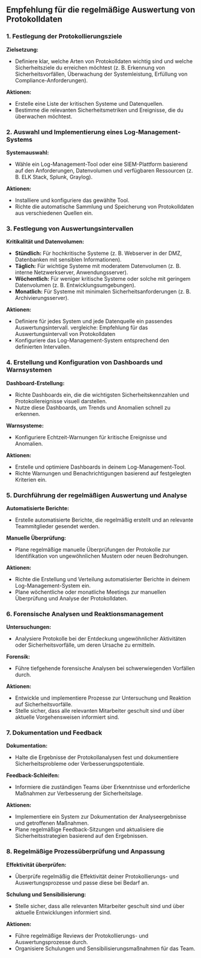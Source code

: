 
## **Empfehlung für die regelmäßige Auswertung von Protokolldaten**

### **1. Festlegung der Protokollierungsziele**

**Zielsetzung:**
- Definiere klar, welche Arten von Protokolldaten wichtig sind und welche Sicherheitsziele du erreichen möchtest (z. B. Erkennung von Sicherheitsvorfällen, Überwachung der Systemleistung, Erfüllung von Compliance-Anforderungen).

**Aktionen:**
- Erstelle eine Liste der kritischen Systeme und Datenquellen.
- Bestimme die relevanten Sicherheitsmetriken und Ereignisse, die du überwachen möchtest.

### **2. Auswahl und Implementierung eines Log-Management-Systems**

**Systemauswahl:**
- Wähle ein Log-Management-Tool oder eine SIEM-Plattform basierend auf den Anforderungen, Datenvolumen und verfügbaren Ressourcen (z. B. ELK Stack, Splunk, Graylog).

**Aktionen:**
- Installiere und konfiguriere das gewählte Tool.
- Richte die automatische Sammlung und Speicherung von Protokolldaten aus verschiedenen Quellen ein.

### **3. Festlegung von Auswertungsintervallen**

**Kritikalität und Datenvolumen:**
- **Stündlich:** Für hochkritische Systeme (z. B. Webserver in der DMZ, Datenbanken mit sensiblen Informationen).
- **Täglich:** Für wichtige Systeme mit moderatem Datenvolumen (z. B. interne Netzwerkserver, Anwendungsserver).
- **Wöchentlich:** Für weniger kritische Systeme oder solche mit geringem Datenvolumen (z. B. Entwicklungsumgebungen).
- **Monatlich:** Für Systeme mit minimalen Sicherheitsanforderungen (z. B. Archivierungsserver).

**Aktionen:**
- Definiere für jedes System und jede Datenquelle ein passendes Auswertungsintervall.
  vergleiche: Empfehlung für das Auswertungsintervall von Protokolldaten
- Konfiguriere das Log-Management-System entsprechend den definierten Intervallen.

### **4. Erstellung und Konfiguration von Dashboards und Warnsystemen**

**Dashboard-Erstellung:**
- Richte Dashboards ein, die die wichtigsten Sicherheitskennzahlen und Protokollereignisse visuell darstellen.
- Nutze diese Dashboards, um Trends und Anomalien schnell zu erkennen.

**Warnsysteme:**
- Konfiguriere Echtzeit-Warnungen für kritische Ereignisse und Anomalien.

**Aktionen:**
- Erstelle und optimiere Dashboards in deinem Log-Management-Tool.
- Richte Warnungen und Benachrichtigungen basierend auf festgelegten Kriterien ein.

### **5. Durchführung der regelmäßigen Auswertung und Analyse**

**Automatisierte Berichte:**
- Erstelle automatisierte Berichte, die regelmäßig erstellt und an relevante Teammitglieder gesendet werden.

**Manuelle Überprüfung:**
- Plane regelmäßige manuelle Überprüfungen der Protokolle zur Identifikation von ungewöhnlichen Mustern oder neuen Bedrohungen.

**Aktionen:**
- Richte die Erstellung und Verteilung automatisierter Berichte in deinem Log-Management-System ein.
- Plane wöchentliche oder monatliche Meetings zur manuellen Überprüfung und Analyse der Protokolldaten.

### **6. Forensische Analysen und Reaktionsmanagement**

**Untersuchungen:**
- Analysiere Protokolle bei der Entdeckung ungewöhnlicher Aktivitäten oder Sicherheitsvorfälle, um deren Ursache zu ermitteln.

**Forensik:**
- Führe tiefgehende forensische Analysen bei schwerwiegenden Vorfällen durch.

**Aktionen:**
- Entwickle und implementiere Prozesse zur Untersuchung und Reaktion auf Sicherheitsvorfälle.
- Stelle sicher, dass alle relevanten Mitarbeiter geschult sind und über aktuelle Vorgehensweisen informiert sind.

### **7. Dokumentation und Feedback**

**Dokumentation:**
- Halte die Ergebnisse der Protokollanalysen fest und dokumentiere Sicherheitsprobleme oder Verbesserungspotentiale.

**Feedback-Schleifen:**
- Informiere die zuständigen Teams über Erkenntnisse und erforderliche Maßnahmen zur Verbesserung der Sicherheitslage.

**Aktionen:**
- Implementiere ein System zur Dokumentation der Analyseergebnisse und getroffenen Maßnahmen.
- Plane regelmäßige Feedback-Sitzungen und aktualisiere die Sicherheitsstrategien basierend auf den Ergebnissen.

### **8. Regelmäßige Prozessüberprüfung und Anpassung**

**Effektivität überprüfen:**
- Überprüfe regelmäßig die Effektivität deiner Protokollierungs- und Auswertungsprozesse und passe diese bei Bedarf an.

**Schulung und Sensibilisierung:**
- Stelle sicher, dass alle relevanten Mitarbeiter geschult sind und über aktuelle Entwicklungen informiert sind.

**Aktionen:**
- Führe regelmäßige Reviews der Protokollierungs- und Auswertungsprozesse durch.
- Organisiere Schulungen und Sensibilisierungsmaßnahmen für das Team.

